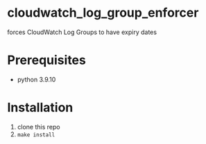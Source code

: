# cloudwatch_log_group_enforcer
forces CloudWatch Log Groups to have expiry dates

# Prerequisites
* python 3.9.10

# Installation

1. clone this repo
2. `make install`
